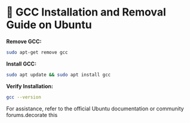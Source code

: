 # 🚀 GCC Installation and Removal Guide on Ubuntu

**Remove GCC:**
```bash
sudo apt-get remove gcc
```

**Install GCC:**
```bash
sudo apt update && sudo apt install gcc
```

**Verify Installation:**
```bash
gcc --version
```

For assistance, refer to the official Ubuntu documentation or community forums.decorate this 

